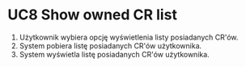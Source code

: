 # UC8 Show owned CR list
1. Użytkownik wybiera opcję wyświetlenia listy posiadanych CR'ów.
2. System pobiera listę posiadanych CR'ów użytkownika.
3. System wyświetla listę posiadanych CR'ów użytkownika.

